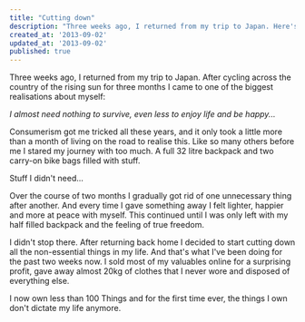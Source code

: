 ```yaml
---
title: "Cutting down"
description: "Three weeks ago, I returned from my trip to Japan. Here's the one thing I've learned..."
created_at: '2013-09-02'
updated_at: '2013-09-02'
published: true
---
```

Three weeks ago, I returned from my trip to Japan. After cycling across the country of the rising sun for three months I came to one of the biggest realisations about myself:  

*I almost need nothing to survive, even less to enjoy life and be happy...*

Consumerism got me tricked all these years, and it only took a little more than a month of living on the road to realise this. 
Like so many others before me I stared my journey with too much. A full 32 litre backpack and two carry-on bike bags filled with stuff. 

Stuff I didn't need...

Over the course of two months I gradually got rid of one unnecessary thing after another. And every time I gave something away I felt lighter, happier and more at peace with myself. This continued until I was only left with my half filled backpack and the feeling of true freedom.

I didn't stop there. After returning back home I decided to start cutting down all the non-essential things in my life. And that's what I've been doing for the past two weeks now. I sold most of my valuables online for a surprising profit, gave away almost 20kg of clothes that I never wore and disposed of everything else.

I now own less than 100 Things and for the first time ever, the things I own don't dictate my life anymore.
